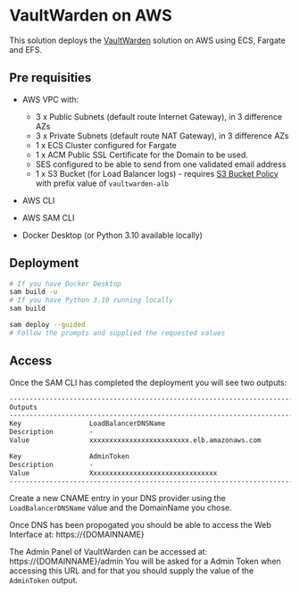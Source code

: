 # VaultWarden on AWS

This solution deploys the [VaultWarden](https://github.com/dani-garcia/vaultwarden) solution on AWS using ECS, Fargate and EFS.

## Pre requisities

- AWS VPC with:
  - 3 x Public Subnets (default route Internet Gateway), in 3 difference  AZs
  - 3 x Private Subnets (default route NAT Gateway), in 3 difference  AZs
  - 1 x ECS Cluster configured for Fargate
  - 1 x ACM Public SSL Certificate for the Domain to be used.
  - SES configured to be able to send from one validated email address
  - 1 x S3 Bucket (for Load Balancer logs) - requires [S3 Bucket Policy](https://docs.aws.amazon.com/elasticloadbalancing/latest/application/enable-access-logging.html) with prefix value of `vaultwarden-alb`

- AWS CLI
- AWS SAM CLI
- Docker Desktop (or Python 3.10 available locally)

## Deployment

```bash
# If you have Docker Desktop
sam build -u
# If you have Python 3.10 running locally
sam build
```

```bash
sam deploy --guided
# Follow the prompts and supplied the requested values
```

## Access

Once the SAM CLI has completed the deployment you will see two outputs:

```txt
----------------------------------------------------------------------------------------------
Outputs
----------------------------------------------------------------------------------------------
Key                 LoadBalancerDNSName
Description         -
Value               xxxxxxxxxxxxxxxxxxxxxxxxx.elb.amazonaws.com

Key                 AdminToken
Description         -
Value               Xxxxxxxxxxxxxxxxxxxxxxxxxxxxxxxx
----------------------------------------------------------------------------------------------
```

Create a new CNAME entry in your DNS provider using the `LoadBalancerDNSName` value and the DomainName you chose.

Once DNS has been propogated you should be able to access the Web Interface at:
https://{DOMAINNAME}

The Admin Panel of VaultWarden can be accessed at:
https://{DOMAINNAME}/admin
You will be asked for a Admin Token when accessing this URL and for that you should supply the value of the `AdminToken` output.
